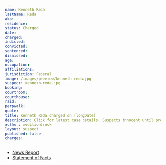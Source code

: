 ```yaml
---
name: Kenneth Reda
lastName: Reda
aka:
residence:
status: Charged
date:
charged:
indicted:
convicted:
sentenced:
dismissed:
age:
occupation:
affiliations:
jurisdiction: Federal
image: /images/preview/kenneth-reda.jpg
suspect: kenneth-reda.jpg
booking:
courtroom:
courthouse:
raid:
perpwalk:
quote:
title: Kenneth Reda charged on [longDate]
description: Click for latest case details. Suspects innocent until proven guilty.
author: seditiontrack
layout: suspect
published: false
charges:
---
```

- [News Report]()
- [Statement of Facts](https://www.justice.gov/usao-dc/case-multi-defendant/file/1408996/download)
